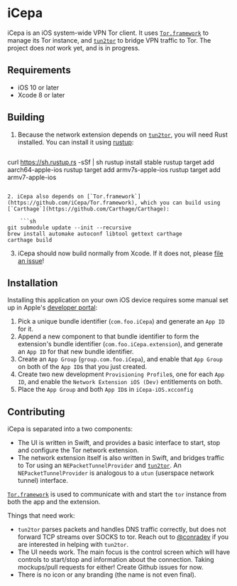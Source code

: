 # iCepa

iCepa is an iOS system-wide VPN Tor client. It uses [`Tor.framework`](https://github.com/iCepa/Tor.framework) to manage its Tor instance, and [`tun2tor`](https://github.com/iCepa/tun2tor) to bridge VPN traffic to Tor. The project does *not* work yet, and is in progress.

## Requirements

- iOS 10 or later
- Xcode 8 or later

## Building

1. Because the network extension depends on [`tun2tor`](https://github.com/iCepa/tun2tor), you will need Rust installed. You can install it using [rustup](https://www.rustup.rs):

    ```sh
curl https://sh.rustup.rs -sSf | sh
rustup install stable
rustup target add aarch64-apple-ios
rustup target add armv7s-apple-ios
rustup target add armv7-apple-ios
```

2. iCepa also depends on [`Tor.framework`](https://github.com/iCepa/Tor.framework), which you can build using [`Carthage`](https://github.com/Carthage/Carthage):

    ```sh
git submodule update --init --recursive
brew install automake autoconf libtool gettext carthage
carthage build
```

3. iCepa should now build normally from Xcode. If it does not, please [file an issue](https://github.com/iCepa/iCepa/issues/new)!

## Installation

Installing this application on your own iOS device requires some manual set up in Apple's [developer portal](https://developer.apple.com/account/ios/identifier/bundle):

1. Pick a unique bundle identifier (`com.foo.iCepa`) and generate an `App ID` for it.
2. Append a new component to that bundle identifier to form the extension's bundle identifier (`com.foo.iCepa.extension`), and generate an `App ID` for that new bundle identifier.
3. Create an `App Group` (`group.com.foo.iCepa`), and enable that `App Group` on both of the `App ID`s that you just created.
4. Create two new development `Provisioning Profile`s, one for each `App ID`, and enable the `Network Extension iOS (Dev)` entitlements on both.
5. Place the `App Group` and both `App ID`s in `iCepa-iOS.xcconfig`

## Contributing

iCepa is separated into a two components:

- The UI is written in Swift, and provides a basic interface to start, stop and configure the Tor network extension.
- The network extension itself is also written in Swift, and bridges traffic to Tor using an `NEPacketTunnelProvider` and [`tun2tor`](https://github.com/iCepa/tun2tor). An `NEPacketTunnelProvider` is analogous to a `utun` (userspace network tunnel) interface.

[`Tor.framework`](https://github.com/iCepa/Tor.framework) is used to communicate with and start the `tor` instance from both the app and the extension.

Things that need work:
- `tun2tor` parses packets and handles DNS traffic correctly, but does not forward TCP streams over SOCKS to tor. Reach out to [@conradev](https://github.com/conradev) if you are interested in helping with `tun2tor`.
- The UI needs work. The main focus is the control screen which will have controls to start/stop and information about the connection. Taking mockups/pull requests for either! Create Github issues for now.
- There is no icon or any branding (the name is not even final).

